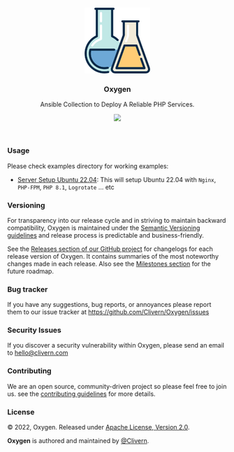 <p align="center">
    <img alt="Oxygen Logo" src="/static/logo.png?v=1.4.0" height="150" />
    <h3 align="center">Oxygen</h3>
    <p align="center">Ansible Collection to Deploy A Reliable PHP Services.</p>
    <p align="center">
        <a href="https://github.com/Clivern/Oxygen/actions/workflows/build.yml">
            <img src="https://github.com/Clivern/Oxygen/actions/workflows/build.yml/badge.svg"/>
        </a>
    </p>
</p>
<br/>

### Usage

Please check examples directory for working examples:

- [Server Setup Ubuntu 22.04](examples/server-setup/ubuntu/22.04/README.md): This will setup Ubuntu 22.04 with `Nginx`, `PHP-FPM`, `PHP 8.1`, `Logrotate` ... etc


### Versioning

For transparency into our release cycle and in striving to maintain backward compatibility, Oxygen is maintained under the [Semantic Versioning guidelines](https://semver.org/) and release process is predictable and business-friendly.

See the [Releases section of our GitHub project](https://github.com/Clivern/Oxygen/releases) for changelogs for each release version of Oxygen. It contains summaries of the most noteworthy changes made in each release. Also see the [Milestones section](https://github.com/Clivern/Oxygen/milestones) for the future roadmap.


### Bug tracker

If you have any suggestions, bug reports, or annoyances please report them to our issue tracker at https://github.com/Clivern/Oxygen/issues


### Security Issues

If you discover a security vulnerability within Oxygen, please send an email to [hello@clivern.com](mailto:hello@clivern.com)


### Contributing

We are an open source, community-driven project so please feel free to join us. see the [contributing guidelines](CONTRIBUTING.md) for more details.


### License

© 2022, Oxygen. Released under [Apache License, Version 2.0](https://www.apache.org/licenses/LICENSE-2.0).

**Oxygen** is authored and maintained by [@Clivern](https://github.com/Clivern).
